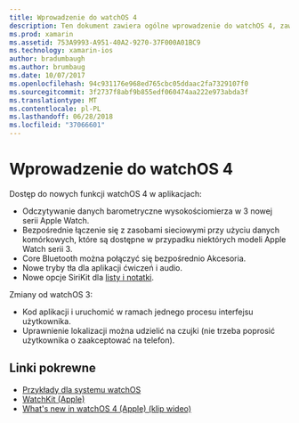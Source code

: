 ```yaml
---
title: Wprowadzenie do watchOS 4
description: Ten dokument zawiera ogólne wprowadzenie do watchOS 4, zawierająca opis nowych funkcji, które są teraz dostępne dla deweloperów programu Xamarin.
ms.prod: xamarin
ms.assetid: 753A9993-A951-40A2-9270-37F000A01BC9
ms.technology: xamarin-ios
author: bradumbaugh
ms.author: brumbaug
ms.date: 10/07/2017
ms.openlocfilehash: 94c931176e968ed765cbc05ddaac2fa7329107f0
ms.sourcegitcommit: 3f2737f8abf9b855edf060474aa222e973abda3f
ms.translationtype: MT
ms.contentlocale: pl-PL
ms.lasthandoff: 06/28/2018
ms.locfileid: "37066601"
---
```

# <a name="introduction-to-watchos-4"></a>Wprowadzenie do watchOS 4

Dostęp do nowych funkcji watchOS 4 w aplikacjach:

* Odczytywanie danych barometryczne wysokościomierza w 3 nowej serii Apple Watch.
* Bezpośrednie łączenie się z zasobami sieciowymi przy użyciu danych komórkowych, które są dostępne w przypadku niektórych modeli Apple Watch serii 3.
* Core Bluetooth można połączyć się bezpośrednio Akcesoria.
* Nowe tryby tła dla aplikacji ćwiczeń i audio.
* Nowe opcje SiriKit dla [listy i notatki](~/ios/platform/introduction-to-ios11/sirikit.md).

Zmiany od watchOS 3:

* Kod aplikacji i uruchomić w ramach jednego procesu interfejsu użytkownika.
* Uprawnienie lokalizacji można udzielić na czujki (nie trzeba poprosić użytkownika o zaakceptować na telefon).

## <a name="related-links"></a>Linki pokrewne

* [Przykłady dla systemu watchOS](https://developer.xamarin.com/samples/watchos/all/)
* [WatchKit (Apple)](https://developer.apple.com/documentation/watchkit)
* [What's new in watchOS 4 (Apple) (klip wideo)](https://developer.apple.com/videos/play/wwdc2017/205/)
